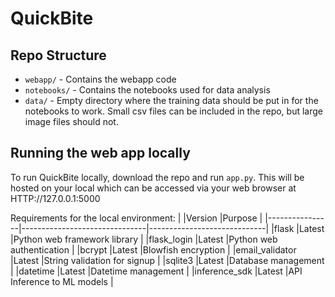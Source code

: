 # QuickBite

## Repo Structure

* `webapp/` - Contains the webapp code
* `notebooks/` - Contains the notebooks used for data analysis
* `data/` - Empty directory where the training data should be put in for the notebooks to work. Small csv files can be included in the repo, but large image files should not.


## Running the web app locally

To run QuickBite locally, download the repo and run `app.py`.
This will be hosted on your local which can be accessed via your web browser at HTTP://127.0.0.1:5000 

Requirements for the local environment:
|                |Version                        |Purpose                      |
|----------------|-------------------------------|-----------------------------|
|flask           |Latest                         |Python web framework library |
|flask_login     |Latest                         |Python web authentication    |
|bcrypt          |Latest                         |Blowfish encryption          |
|email_validator |Latest                         |String validation for signup |
|sqlite3         |Latest                         |Database management          |
|datetime        |Latest                         |Datetime management          |
|inference_sdk   |Latest                         |API Inference to ML models   |
